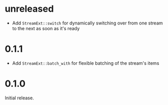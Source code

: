 # unreleased

- Add `StreamExt::switch` for dynamically switching over from one stream to the
  next as soon as it's ready

# 0.1.1

- Add `StreamExt::batch_with` for flexible batching of the stream's items

# 0.1.0

Initial release.
